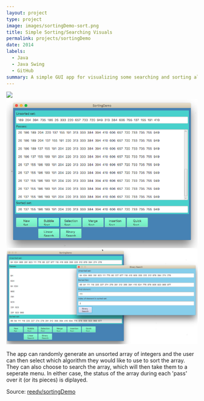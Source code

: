 ```yaml
---
layout: project
type: project
image: images/sortingDemo-sort.png
title: Simple Sorting/Searching Visuals 
permalink: projects/sortingDemo
date: 2014
labels:
  - Java
  - Java Swing
  - GitHub
summary: A simple GUI app for visualizing some searching and sorting algorithms I made for ICS211.
---
```


<img class="ui image" src="{{ site.baseurl }}/images/sortingDemo-sort.png">
<div class="ui small rounded images">
  <img class="ui image" src="../images/sortingDemo-sort.png">
  <img class="ui image" src="../images/sortingDemo-binsearch.png">
</div>

The app can randomly generate an unsorted array of integers and the user can then select which algorithm they would like to use to sort the array. They can also choose to search the array, which will then take them to a seperate menu. In either case, the status of the array during each 'pass' over it (or its pieces) is diplayed. 


Source: <a href="https://github.com/reedv/ICS211-sortingDemo"><i class="large github icon "></i>reedv/sortingDemo</a>


